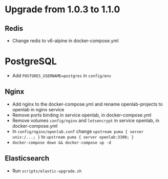 # Upgrade from 1.0.3 to 1.1.0

## Redis
- Change redis to v6-alpine in docker-compose.yml

# PostgreSQL
- Add `POSTGRES_USERNAME=postgres` in `config/env`

## Nginx
- Add nginx to the docker-compose.yml and rename openlab-projects to openlab in nginx service
- Remove ports binding in service openlab, in docker-compose.yml
- Remove volumes `config/nginx` and `letsencrypt` in service openlab, in docker-compose.yml
- In `config/nginx/openlab.conf` change `upstream puma { server unix:/...; }` to `upstream puma { server openlab:3300; }`
- `docker-compose down && docker-compose up -d`

## Elasticsearch

- Run `scripts/elastic-upgrade.sh`
